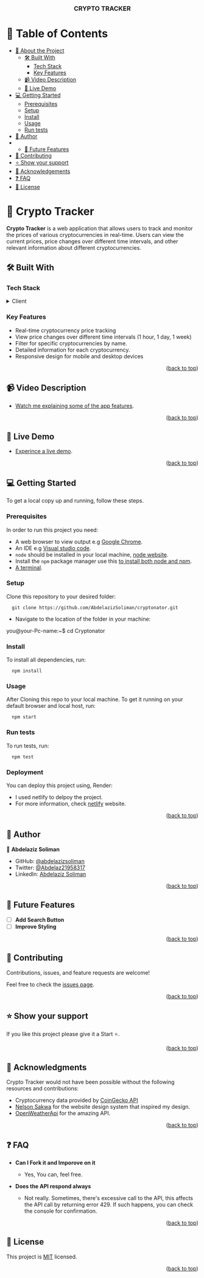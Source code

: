 <a name="readme-top"></a>
<div align="center">

  <h3><b>CRYPTO TRACKER</b></h3>

</div>

# 📗 Table of Contents

- [📖 About the Project](#about-project)
  - [🛠 Built With](#built-with)
    - [Tech Stack](#tech-stack)
    - [Key Features](#key-features)
  - [📹 Video Description](#video-description)
  - [🚀 Live Demo](#live-demo)
- [💻 Getting Started](#getting-started)
  - [Prerequisites](#prerequisites)
  - [Setup](#setup)
  - [Install](#install)
  - [Usage](#usage)
  - [Run tests](#run-tests)
- [👤 Author](#author)
- - [🔭 Future Features](#future-features)
- [🤝 Contributing](#contributing)
- [⭐️ Show your support](#support)
- [🙏 Acknowledgements](#acknowledgements)
- [❓ FAQ](#faq)
- [📝 License](#license)


# 📖 Crypto Tracker <a name="about-project"></a>

**Crypto Tracker**  is a web application that allows users to track and monitor the prices of various cryptocurrencies in real-time. Users can view the current prices, price changes over different time intervals, and other relevant information about different cryptocurrencies.
## 🛠 Built With <a name="built-with"></a>

### Tech Stack <a name="tech-stack"></a>

<details>
  <summary>Client</summary>
  <ul>
    <li><a href="https://reactjs.org/">React.js</a></li>
    <li><a href="https://redux.js.org/">Redux and Redux Toolkit</a></li>
    <li><a href="https://fonts.google.com/icons">Google Icons</a></li>
  </ul>
</details>

### Key Features <a name="key-features"></a>

- Real-time cryptocurrency price tracking
- View price changes over different time intervals (1 hour, 1 day, 1 week)
- Filter for specific cryptocurrencies by name.
- Detailed information for each cryptocurrency.
- Responsive design for mobile and desktop devices

<p align="right">(<a href="#readme-top">back to top</a>)</p>

## 📹 Video Description <a name="video-description"></a>

- [Watch me explaining some of the app features](https://www.loom.com/share/96c716cd8638474b92cd8f50bd790e2c?sid=0a7a2ab3-c7d3-4b16-a71f-845c4f931bbf).

<p align="right">(<a href="#readme-top">back to top</a>)</p>

## 🚀 Live Demo <a name="live-demo"></a>

- [Experince a live demo](https://deploy-preview-3--subtle-wisp-b8dbd3.netlify.app/).

<p align="right">(<a href="#readme-top">back to top</a>)</p>

## 💻 Getting Started <a name="getting-started"></a>
To get a local copy up and running, follow these steps.

### Prerequisites

In order to run this project you need:

- A web browser to view output e.g [Google Chrome](https://www.google.com/chrome/).
- An IDE e.g [Visual studio code](https://code.visualstudio.com/).
- `node` should be installed in your local machine, [node website](https://nodejs.org/en/download/).
- Install the `npm` package manager use this [to install both node and npm](https://docs.npmjs.com/downloading-and-installing-node-js-and-npm).
- [A terminal](https://code.visualstudio.com/docs/terminal/basics).

### Setup

Clone this repository to your desired folder:

```
  git clone https://github.com/AbdelazizSoliman/cryptonator.git
```

- Navigate to the location of the folder in your machine:

you@your-Pc-name:~$ cd Cryptonator

### Install

To install all dependencies, run:

```
  npm install
```

### Usage

After Cloning this repo to your local machine.
To get it running on your default browser and local host, run:

```
  npm start
```

### Run tests

To run tests, run:

```
  npm test
```

### Deployment

You can deploy this project using, Render:

- I used netlify to delpoy the project.
- For more information, check [netlify](https://netlify.com/) website.

<p align="right">(<a href="#readme-top">back to top</a>)</p>

## 👤 Author <a name="author"></a>
👤 **Abdelaziz Soliman**

- GitHub: [@abdelazizsoliman](https://github.com/abdelazizsoliman)
- Twitter: [@Abdelaz21958317](https://twitter.com/Abdelaz21958317)
- LinkedIn: [Abdelaziz Soliman](https://www.linkedin.com/in/abdelaziz-soliman-16989b89/)

<p align="right">(<a href="#readme-top">back to top</a>)</p>

## 🔭 Future Features <a name="future-features"></a>

- [ ] **Add Search Button**
- [ ] **Improve Styling**

<p align="right">(<a href="#readme-top">back to top</a>)</p>

## 🤝 Contributing <a name="contributing"></a>

Contributions, issues, and feature requests are welcome!

Feel free to check the [issues page](../../issues/).

<p align="right">(<a href="#readme-top">back to top</a>)</p>

## ⭐️ Show your support <a name="support"></a>

If you like this project please give it a Start ⭐️.

<p align="right">(<a href="#readme-top">back to top</a>)</p>

## 🙏 Acknowledgments <a name="acknowledgements"></a>
Crypto Tracker would not have been possible without the following resources and contributions:

- Cryptocurrency data provided by [CoinGecko API](https://coingecko.com)
- [Nelson Sakwa](https://www.behance.net/sakwadesignstudio) for the website design system that inspired my design.
- [OpenWeatherApi](https://openweathermap.org/) for the amazing API.

<p align="right">(<a href="#readme-top">back to top</a>)</p>

## ❓ FAQ <a name="faq"></a>

- **Can I Fork it and Imporove on it**

  - Yes, You can, feel free.

- **Does the API respond always**

  - Not really. Sometimes, there's excessive call to the API, this affects the API call by returning error 429. If such happens, you can check the console for confirmation.

<p align="right">(<a href="#readme-top">back to top</a>)</p>

## 📝 License <a name="license"></a>

This project is [MIT](./LICENSE) licensed.

<p align="right">(<a href="#readme-top">back to top</a>)</p>